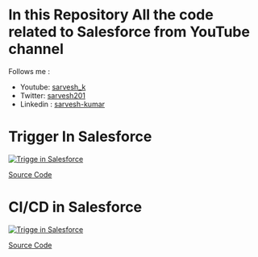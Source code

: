 # In this Repository All the code related to Salesforce from YouTube channel
Follows me :
- Youtube: [sarvesh_k](https://www.youtube.com/channel/UC4CI3iR9WpLUdc3DHF0n-1A?view_as=subscriber)
- Twitter: [sarvesh201](https://twitter.com/sarvesh201)
- Linkedin : [sarvesh-kumar](https://www.linkedin.com/in/sarvesh-kumar)

# Trigger In Salesforce
[![Trigge in Salesforce](http://img.youtube.com/vi/a8aBk5zKias/0.jpg)](http://www.youtube.com/watch?v=a8aBk5zKias)

[Source Code](https://github.com/Sarveshgithub/salesforce/tree/master/Trigger)

# CI/CD in Salesforce
[![Trigge in Salesforce](http://img.youtube.com/vi/glE4g9Ibpbg/0.jpg)](http://www.youtube.com/watch?v=glE4g9Ibpbg)

[Source Code](https://github.com/Sarveshgithub/sfdc-lwc-lightning-datatable)
